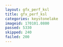 ```yaml
---
layout: gfx_perf_ksl
title: gfx_perf_ksl
categories: keystonelake
imageid: 170101.0800
passed: 5330
skipped: 240
failed: 200
---
```

